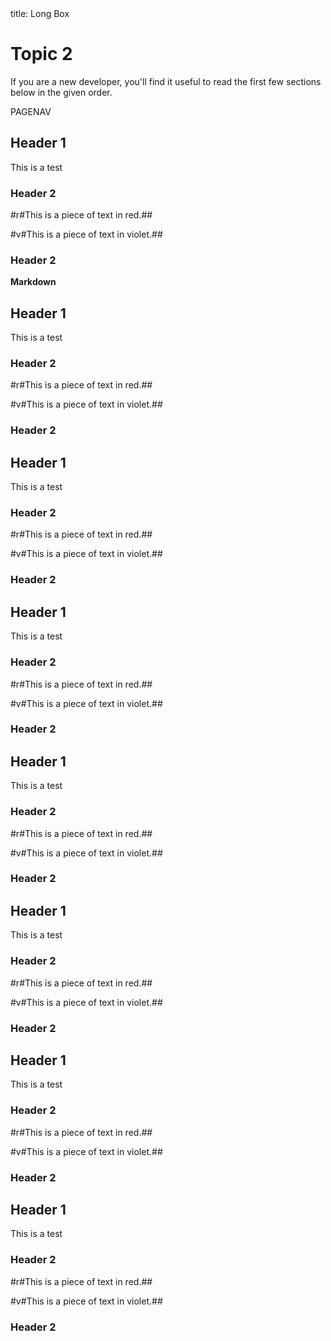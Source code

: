 <frontmatter>
  title: Long Box
</frontmatter>

<br>

# Topic 2

<box type="tip" seamless>

If you are a new developer, you'll find it useful to read the first few sections below in the given order.
</box>

<page-nav-print>PAGENAV</page-nav-print>

## Header 1
This is a test

### Header 2
#r#This is a piece of text in red.##

#v#This is a piece of text in violet.##

### Header 2

<box type="info" light header="This is a super loooong box" no-page-break>

**Markdown**

## Header 1
This is a test

### Header 2
#r#This is a piece of text in red.##

#v#This is a piece of text in violet.##

### Header 2

## Header 1
This is a test

### Header 2
#r#This is a piece of text in red.##

#v#This is a piece of text in violet.##

### Header 2

## Header 1
This is a test

### Header 2
#r#This is a piece of text in red.##

#v#This is a piece of text in violet.##

### Header 2

## Header 1
This is a test

### Header 2
#r#This is a piece of text in red.##

#v#This is a piece of text in violet.##

### Header 2

## Header 1
This is a test

### Header 2
#r#This is a piece of text in red.##

#v#This is a piece of text in violet.##

### Header 2
## Header 1
This is a test

### Header 2
#r#This is a piece of text in red.##

#v#This is a piece of text in violet.##

### Header 2

## Header 1
This is a test

### Header 2
#r#This is a piece of text in red.##

#v#This is a piece of text in violet.##

### Header 2



</box>
